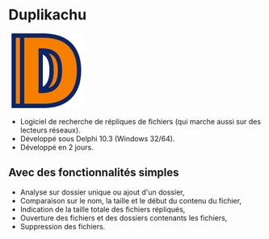 # Duplikachu

![Alt text](_gfx/icon150.png?raw=true "Duplikachu")

* Logiciel de recherche de répliques de fichiers (qui marche aussi sur des lecteurs réseaux).
* Développé sous Delphi 10.3 (Windows 32/64).
* Développé en 2 jours.

## Avec des fonctionnalités simples

* Analyse sur dossier unique ou ajout d'un dossier,
* Comparaison sur le nom, la taille et le début du contenu du fichier,
* Indication de la taille totale des fichiers répliqués,
* Ouverture des fichiers et des dossiers contenants les fichiers,
* Suppression des fichiers.

